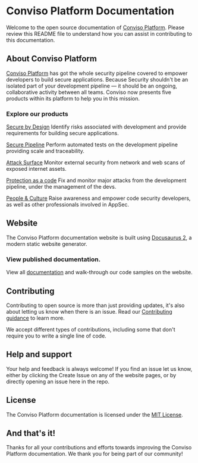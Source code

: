 # Conviso Platform Documentation

Welcome to the open source documentation of [Conviso Platform](https://www.convisoappsec.com/). Please review this README file to understand how you can assist in contributing to this documentation.

## About Conviso Platform

[Conviso Platform](https://www.convisoappsec.com/) has got the whole security pipeline covered to empower developers to build secure applications. Because Security shouldn't be an isolated part of your development pipeline — it should be an ongoing, collaborative activity between all teams. Conviso now presents five products within its platform to help you in this mission.

### Explore our products

[Secure by Design](https://www.convisoappsec.com/product#secure-by-design)
Identify risks associated with development and provide requirements for building secure applications.

[Secure Pipeline](https://www.convisoappsec.com/product#secure-pipeline)
Perform automated tests on the development pipeline providing scale
and traceability.

[Attack Surface](https://www.convisoappsec.com/produto#attack-surface)
Monitor external security from network and web scans of exposed internet assets. 

[Protection as a code](https://www.convisoappsec.com/product#protection)
Fix and monitor major attacks from the development pipeline, under the management of the devs.

[People & Culture](https://www.convisoappsec.com/product#people-culture)
Raise awareness and empower code security developers, as well as other professionals involved in AppSec.


## Website

The Conviso Platform documentation website is built  using [Docusaurus 2](https://v2.docusaurus.io/), a modern static website generator.

### View published documentation.

View all [documentation](https://docs.convisoappsec.com/) and walk-through our code samples on the website.


## Contributing

Contributing to open source is more than just providing updates, it's also about letting us know when there is an issue. Read our [Contributing guidance](/CONTRIBUTING.md) to learn more.

We accept different types of contributions, including some that don't require you to write a single line of code.

## Help and support

Your help and feedback is always welcome!
If you find an issue let us know, either by clicking the Create Issue on any of the website pages, or by directly opening an issue here in the repo.


## License

The Conviso Platform documentation is licensed under the [MIT License](/LICENSE.md).


## And that's it!

Thanks for all your contributions and efforts towards improving the Conviso Platform documentation. We thank you for being part of our community!
